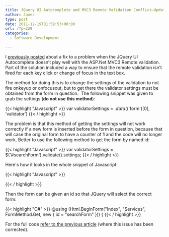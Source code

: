 ```yaml
---
title: JQuery UI Autocomplete and MVC3 Remote Validation Conflict–Update
author: James
type: post
date: 2011-12-19T01:59:53+00:00
url: /?p=229
categories:
  - Software Development

---
```

I [previously posted][1] about a fix to a problem when the JQuery UI Autocomplete doesn’t play well with the ASP.Net MVC3 Remote validation. Part of the solution included a way to ensure that the remote validation isn’t fired for each key click or change of focus in the text box.

The method for doing this is to change the settings of the validation to not fire onkeyup or onfocusout, but to get there the validator settings must be obtained from the form in question.  The following snippet was given to grab the settings (**do not use this method**):

{{< highlight "Javascript" >}}
var validatorSettings = $.data($('form')[0], 'validator')
{{< / highlight >}}

The problem is that this method of getting the settings will not work correctly if a new form is inserted before the form in question, because that will case the original form to have a counter of **1** and the code will no longer work. Better to use the following method to get the form by named id:

{{< highlight "Javascript" >}}
var validatorSettings = $('#searchForm').validate().settings;
{{< / highlight >}}

Here's how it looks in the whole snippet of Javascript:

{{< highlight "Javascript" >}}
<script type="text/javascript">
    window.onload = function () {
        var validatorSettings = $('#searchForm').validate().settings;
        validatorSettings.onkeyup = false;
        validatorSettings.onfocusout = false;
    }
</script>
{{< / highlight >}}

Then the form can be given an id so that JQuery will select the correct form:

{{< highlight "C#" >}}
@using (Html.BeginForm("Index", "Services", FormMethod.Get, new { id = "searchForm" })) {
{{< / highlight >}}

For the full code [refer to the previous article][1] (where this issue has been corrected).

 [1]: http://www.culbertsonexchange.com/wp/?p=190